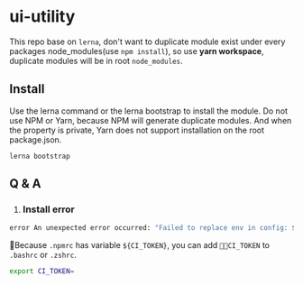 # ui-utility

This repo base on `lerna`, don't want to duplicate module exist under every packages node_modules(use `npm install`), so use **yarn workspace**, duplicate modules will be in root `node_modules`.

## Install

Use the lerna command or the lerna bootstrap to install the module. Do not use NPM or Yarn, because NPM will generate duplicate modules. And when the property is private, Yarn does not support installation on the root package.json.

```
lerna bootstrap
```

## Q & A

1. ### Install error
  ```bash
  error An unexpected error occurred: "Failed to replace env in config: ${CI_TOKEN}"
  ```
  Because `.npmrc` has variable `${CI_TOKEN}`, you can add `CI_TOKEN` to `.bashrc` or `.zshrc`.

  ```bash
  export CI_TOKEN=
  ```